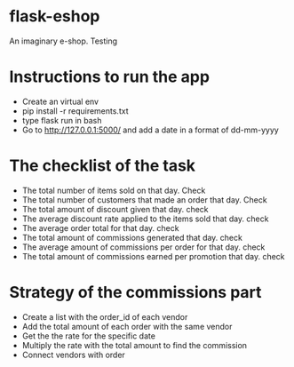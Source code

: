 # flask-eshop
An imaginary e-shop. Testing

# Instructions to run the app
- Create an virtual env
- pip install -r requirements.txt
- type flask run in bash
- Go to http://127.0.0.1:5000/ and add a date in a format of dd-mm-yyyy


# The checklist of the task
- The total number of items sold on that day. Check
- The total number of customers that made an order that day. Check
- The total amount of discount given that day. check
- The average discount rate applied to the items sold that day. check
- The average order total for that day. check
- The total amount of commissions generated that day. check
- The average amount of commissions per order for that day. check
- The total amount of commissions earned per promotion that day. check


# Strategy of the commissions part
- Create a list with the order_id of each vendor
- Add the total amount of each order with the same vendor
- Get the the rate for the specific date 
- Multiply the rate with the total amount to find the commission
- Connect vendors with order

